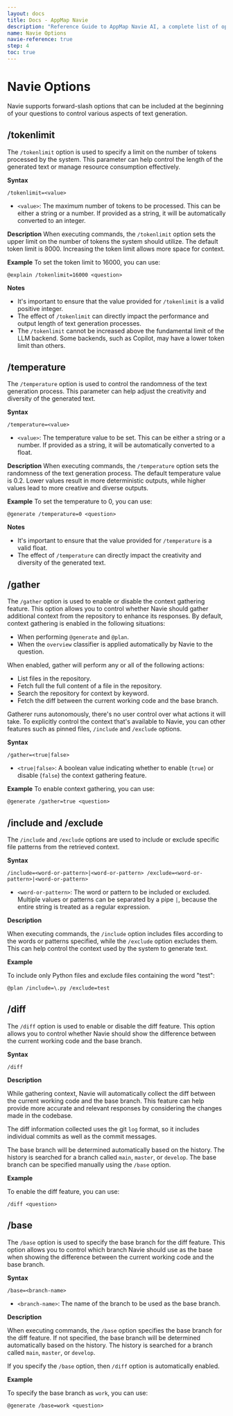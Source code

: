 ```yaml
---
layout: docs
title: Docs - AppMap Navie
description: "Reference Guide to AppMap Navie AI, a complete list of options available in AppMap Navie AI."
name: Navie Options
navie-reference: true
step: 4
toc: true
---
```


# Navie Options

Navie supports forward-slash options that can be included at the beginning of your questions to control various aspects of text generation. 

## /tokenlimit

The `/tokenlimit` option is used to specify a limit on the number of tokens processed by the system. This parameter can help control the length of the generated text or manage resource consumption effectively.

**Syntax**
```shell
/tokenlimit=<value>
```
- `<value>`: The maximum number of tokens to be processed. This can be either a string or a number. If provided as a string, it will be automatically converted to an integer.

**Description**
When executing commands, the `/tokenlimit` option sets the upper limit on the number of tokens the system should utilize. The default token limit is 8000. Increasing the token limit allows more space for context.

**Example**
To set the token limit to 16000, you can use:
```shell
@explain /tokenlimit=16000 <question>
```

**Notes**
- It's important to ensure that the value provided for `/tokenlimit` is a valid positive integer.
- The effect of `/tokenlimit` can directly impact the performance and output length of text generation processes.
- The `/tokenlimit` cannot be increased above the fundamental limit of the LLM backend. Some backends, such as Copilot, may have a lower token limit than others.


## /temperature

The `/temperature` option is used to control the randomness of the text generation process. This parameter can help adjust the creativity and diversity of the generated text.

**Syntax**
```shell
/temperature=<value>
```

- `<value>`: The temperature value to be set. This can be either a string or a number. If provided as a string, it will be automatically converted to a float.

**Description**
When executing commands, the `/temperature` option sets the randomness of the text generation process. The default temperature value is 0.2. Lower values result in more deterministic outputs, while higher values lead to more creative and diverse outputs.

**Example**
To set the temperature to 0, you can use:
```shell
@generate /temperature=0 <question>
```

**Notes**

- It's important to ensure that the value provided for `/temperature` is a valid float.
- The effect of `/temperature` can directly impact the creativity and diversity of the generated text.

## /gather

The `/gather` option is used to enable or disable the context gathering feature. This option allows
you to control whether Navie should gather additional context from the repository to enhance its
responses. By default, context gathering is enabled in the following situations:

- When performing `@generate` and `@plan`.
- When the `overview` classifier is applied automatically by Navie to the question.

When enabled, gather will perform any or all of the following actions:

- List files in the repository.
- Fetch full the full content of a file in the repository.
- Search the repository for context by keyword.
- Fetch the diff between the current working code and the base branch.

Gatherer runs autonomously, there's no user control over what actions it will take. To explicitly
control the context that's available to Navie, you can other features such as pinned files,
`/include` and `/exclude` options.

**Syntax**

```shell
/gather=<true|false>
```

- `<true|false>`: A boolean value indicating whether to enable (`true`) or disable (`false`) the
  context gathering feature.

**Example** To enable context gathering, you can use:

```shell
@generate /gather=true <question>
```

## /include and /exclude

The `/include` and `/exclude` options are used to include or exclude specific file patterns from the retrieved context.

**Syntax**
```shell
/include=<word-or-pattern>|<word-or-pattern> /exclude=<word-or-pattern>|<word-or-pattern>
```

- `<word-or-pattern>`: The word or pattern to be included or excluded. Multiple values or patterns can be separated by a pipe `|`, because the entire string is treated as a
  regular expression.

**Description**

When executing commands, the `/include` option includes files according to the words or patterns specified, while the `/exclude` option excludes them. This can help control the context used by the system to generate text.

**Example**

To include only Python files and exclude files containing the word "test":

```shell
@plan /include=\.py /exclude=test
```

## /diff

The `/diff` option is used to enable or disable the diff feature. This option allows you to control whether Navie should show the difference between the current working code and the base branch.

**Syntax**
```shell
/diff
```

**Description**

While gathering context, Navie will automatically collect the diff between the current working code and the base branch. This feature can help provide more accurate and relevant responses by considering the changes made in the codebase.

The diff information collected uses the git `log` format, so it includes individual commits as well as the commit messages.

The base branch will be determined automatically based on the history. The history is searched for a branch called `main`, `master`, or `develop`. The base branch can be specified manually using the `/base` option.

**Example**

To enable the diff feature, you can use:

```shell
/diff <question>
```

## /base

The `/base` option is used to specify the base branch for the diff feature. This option allows you to control which branch Navie should use as the base when showing the difference between the current working code and the base branch.

**Syntax**
```shell
/base=<branch-name>
```

- `<branch-name>`: The name of the branch to be used as the base branch.

**Description**

When executing commands, the `/base` option specifies the base branch for the diff feature. If not specified, the base branch will be determined automatically based on the history. The history is searched for a branch called `main`, `master`, or `develop`.

If you specify the `/base` option, then `/diff` option is automatically enabled.

**Example**

To specify the base branch as `work`, you can use:

```shell
@generate /base=work <question>
```
